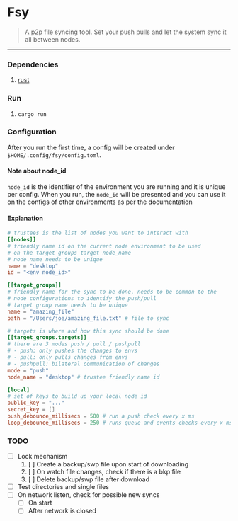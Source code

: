 # Fsy

> A p2p file syncing tool. Set your push pulls and let the system sync it all between nodes.

***

### Dependencies

1. [rust](https://rust-lang.org/tools/install/)

### Run

1. `cargo run`

### Configuration

After you run the first time, a config will be created under `$HOME/.config/fsy/config.toml`.

#### Note about node_id
`node_id` is the identifier of the environment you are running and it is unique per config. When you run, the `node_id` will be presented and you can use it on the configs of other environments as per the documentation

#### Explanation

```toml
# trustees is the list of nodes you want to interact with
[[nodes]]
# friendly name id on the current node environment to be used
# on the target groups target node_name
# node name needs to be unique
name = "desktop"
id = "<env node_id>"

[[target_groups]]
# friendly name for the sync to be done, needs to be common to the 
# node configurations to identify the push/pull
# target group name needs to be unique
name = "amazing_file"
path = "/Users/joe/amazing_file.txt" # file to sync

# targets is where and how this sync should be done
[[target_groups.targets]]
# there are 3 modes push / pull / pushpull
# - push: only pushes the changes to envs
# - pull: only pulls changes from envs
# - pushpull: bilateral communication of changes
mode = "push"
node_name = "desktop" # trustee friendly name id

[local]
# set of keys to build up your local node id
public_key = "..."
secret_key = []
push_debounce_millisecs = 500 # run a push check every x ms
loop_debounce_millisecs = 250 # runs queue and events checks every x ms
```

### TODO
- [ ] Lock mechanism
    1. [ ] Create a backup/swp file upon start of downloading
    2. [ ] On watch file changes, check if there is a bkp file
    3. [ ] Delete backup/swp file after download
- [ ] Test directories and single files
- [ ] On network listen, check for possible new syncs
    - [ ] On start
    - [ ] After network is closed
